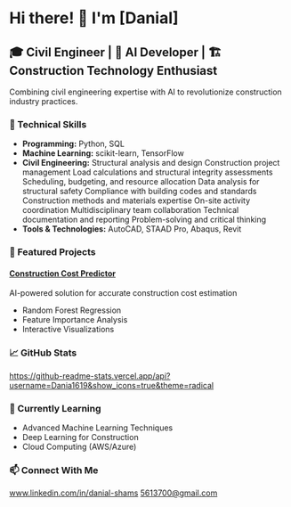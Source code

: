 # Hi there! 👋 I'm [Danial]

## 🎓 Civil Engineer | 🤖 AI Developer | 🏗️ Construction Technology Enthusiast

Combining civil engineering expertise with AI to revolutionize construction industry practices.

### 🔧 Technical Skills
- **Programming:** Python, SQL
- **Machine Learning:** scikit-learn, TensorFlow
- **Civil Engineering:** Structural analysis and design
Construction project management
Load calculations and structural integrity assessments
Scheduling, budgeting, and resource allocation
Data analysis for structural safety
Compliance with building codes and standards
Construction methods and materials expertise
On-site activity coordination
Multidisciplinary team collaboration
Technical documentation and reporting
Problem-solving and critical thinking
- **Tools & Technologies:** AutoCAD, STAAD Pro, Abaqus, Revit

### 🚀 Featured Projects

#### [Construction Cost Predictor](https://github.com/Dania1619/construction-cost-predictor)
AI-powered solution for accurate construction cost estimation
- Random Forest Regression
- Feature Importance Analysis
- Interactive Visualizations


### 📈 GitHub Stats

https://github-readme-stats.vercel.app/api?username=Dania1619&show_icons=true&theme=radical

### 🌱 Currently Learning
- Advanced Machine Learning Techniques
- Deep Learning for Construction
- Cloud Computing (AWS/Azure)

### 📫 Connect With Me
www.linkedin.com/in/danial-shams
5613700@gmail.com
